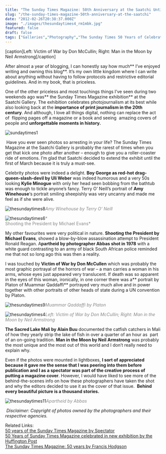 ```yaml
---
title: "The Sunday Times Magazine: 50th Anniversary at the Saatchi Until 4 March"
slug: "/the-sunday-times-magazine-50th-anniversary-at-the-saatchi"
date: "2012-02-26T20:38:37.000Z"
image: "./images/thesundaytimes4_rm1mbk.jpg"
featured: false
draft: false
tags: ["Galleries","Photography","The Sunday Times 50 Years of Celebration"]
---
```


[caption]Left: Victim of War by Don McCullin; Right: Man in the Moon by Neil Armstrong[/caption]

After almost a year of blogging, I can honestly say how much** I’ve enjoyed writing and owning this blog**. It’s my own little kingdom where I can write about anything without having to follow protocols and restrictive editorial guidelines. And in my book, that is priceless.

One of the other priceless and most touchings things I’ve seen during two weekends ago was** the Sunday Times Magazine exhibition** at the Saatchi Gallery. The exhibition celebrates photojournalism at its best while also looking back at the **importance of print journalism in the 20th century**. And although, I love all things digital, nothing can replace the act of  flipping pages off a magazine or a book and seeing  amazing covers of people and **unforgettable moments in history.**

![](./images/sundaytimes1_ectcq1.jpg "sundaytimes1")

 Have you ever seen photos so arresting in your life? The Sunday Times Magazine at the Saatchi Gallery is probably the rarest of times when you get that kick one photo after another – enough to give you a roller-coaster ride of emotions. I’m glad that Saatchi decided to extend the exhibit until the first of March because it is truly a must-see.

Celebrity photos were indeed a delight. **Boy George as red-hot drag-queen-slash-devil by Uli Weber** was indeed humorous and a very 50s looking **Kylie Minogue** with only her head seen bobbing from the bathtub was enough to tickle anyone’s fancy. Terry O’ Neill’s portrait of **Amy Winehouse**‘s portrait smiling sheepishly was very uncanny and made me feel as if she were alive.

![](./images/thesundaytimes8_l3lcug.jpg "thesundaytimes8")<span style="color: #888888;">*Amy Winehouse by Terry O’ Neill*</span>

![](./images/thesundaytimes6_hduukr.jpg "thesundaytimes6")<span style="color: #888888;">*  
Shooting the President by Michael Evans*</span>

My other favourites were very political in nature. **Shooting the President by Michael Evans**, showed a blow-by-blow assassination attempt to President Ronald Reagan. A**partheid by photographer Abbas shot in 1978** with a white guard contrasting to an army of black South African police reminded me that not so long ago this was then a reality.

I was touched by **Victim of War by Don McCullen** which was probably the most graphic portrayal of the horrors of war – a man carries a woman in his arms, whose eyes just appeared very translucent. If death was so apparent in the eyes of this woman, ironically, in one corner there was a** portrait by Platon of Muammar Qaddaffi** portrayed very much alive and in power together with other portraits of other heads of state during a UN convention by Platon.

![](./images/thesundaytimes9_c20pty.jpg "thesundaytimes9")<span style="color: #888888;">*Muammar Qaddaffi by Platon*</span>

![](./images/thesundaytimes4_rm1mbk.jpg "thesundaytimes4")<span style="color: #888888;">*Left: Victim of War by Don McCullin; Right: Man in the Moon by Neil Armstrong*</span>

**The Sacred Lake Mali by Alain Buu** documented the catfish catchers in Mali of how they yearly strip the lake of fish in over a quarter of an hour as  part of an on-going tradition. **Man in the Moon by Neil Armstrong** was probably the most unique and the most out of this world and I don’t really need to explain why.

Even if the photos were mounted in lightboxes, **I sort of appreciated because it gave me the sense that I was peering into them before publication and I as a spectator was part of the creative process of putting a magazine cover**. However, I would have liked to see more of the behind-the-scenes info on how these photographers have taken the shot and why the editors decided to use it as the cover of that issue.  **Behind every beautiful picture is a thousand stories.**

![](./images/thesundaytimes11_vngul3.jpg "thesundaytimes11")<span style="color: #888888;">*Apartheid by Abbas*</span>

 *Disclaimer: Copyright of photos owned by the photographers and their respective agencies.*

Related Links:  
[50 years of the Sunday Times Magazine by Spectator](http://www.spectator.co.uk/arts-and-culture/night-and-day/7620018/50-years-of-the-sunday-times-magazine.thtml)  
[50 Years of Sunday Times Magazine celebrated in new exhibition by the Huffington Post ](http://www.huffingtonpost.co.uk/2012/02/01/50-years-sunday-times-magazine_n_1247000.html)  
[The Sunday Times Magazine: 50 years by Francis Hodgson](http://francishodgson.com/the-sunday-times-magazine-50-years)



